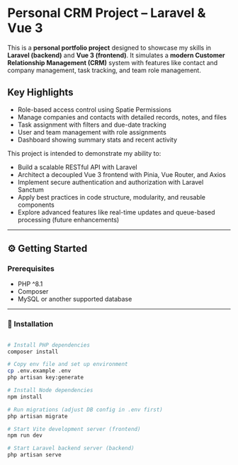 # Personal CRM Project – Laravel & Vue 3

This is a **personal portfolio project** designed to showcase my skills in **Laravel (backend)** and **Vue 3 (frontend)**. It simulates a **modern Customer Relationship Management (CRM)** system with features like contact and company management, task tracking, and team role management.

## Key Highlights
- Role-based access control using Spatie Permissions
- Manage companies and contacts with detailed records, notes, and files
- Task assignment with filters and due-date tracking
- User and team management with role assignments
- Dashboard showing summary stats and recent activity

This project is intended to demonstrate my ability to:
- Build a scalable RESTful API with Laravel
- Architect a decoupled Vue 3 frontend with Pinia, Vue Router, and Axios
- Implement secure authentication and authorization with Laravel Sanctum
- Apply best practices in code structure, modularity, and reusable components
- Explore advanced features like real-time updates and queue-based processing (future enhancements)

---
## ⚙️ Getting Started

### Prerequisites

- PHP ^8.1
- Composer
- MySQL or another supported database

---

### 🔧 Installation

```bash

# Install PHP dependencies
composer install

# Copy env file and set up environment
cp .env.example .env
php artisan key:generate

# Install Node dependencies
npm install

# Run migrations (adjust DB config in .env first)
php artisan migrate

# Start Vite development server (frontend)
npm run dev

# Start Laravel backend server (backend)
php artisan serve
